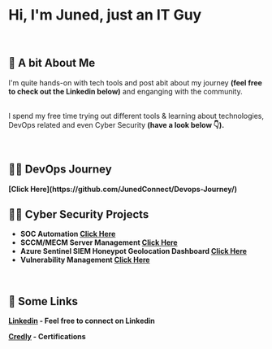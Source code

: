 <h1>Hi, I'm Juned, just an IT Guy<br/></h1>


<br/>
<h2>🧐 A bit About Me</h2>
I'm quite hands-on with tech tools and post abit about my journey <b>(feel free to check out the Linkedin below)</b> and enganging with the community.<br/><br/>

I spend my free time trying out different tools & learning about technologies, DevOps related and even Cyber Security <b>(have a look below 👇).<br/>


<br/>

<h2>👨‍💻 DevOps Journey</h2> [Click Here](https://github.com/JunedConnect/Devops-Journey/)

<h2>👨‍💻 Cyber Security Projects</h2>

- <b>SOC Automation</b> [Click Here](https://github.com/JunedConnect/SOC_Automation/)
- <b>SCCM/MECM Server Management</b> [Click Here](https://github.com/JunedConnect/SCCM-MECM_Server_Management)
- <b>Azure Sentinel SIEM Honeypot Geolocation Dashboard</b> [Click Here](https://github.com/JunedConnect/SCCM-MECM_Server_Management)
- <b>Vulnerability Management</b> [Click Here](https://github.com/JunedConnect/Vulnerability_Scanning)

<br/>
<h2>🔗 Some Links</h2>
<a href="https://www.linkedin.com/in/juned-connect/">Linkedin</a> - Feel free to connect on Linkedin<br/>

<a href="https://www.credly.com/users/juned-ahmed.cbc69ec9">Credly</a> - Certifications


<!--
**JunedConnect/JunedConnect** is a ✨ _special_ ✨ repository because its `README.md` (this file) appears on your GitHub profile.

Here are some ideas to get you started:

- 🔭 I’m currently working on ...
- 🌱 I’m currently learning ...
- 👯 I’m looking to collaborate on ...
- 🤔 I’m looking for help with ...
- 💬 Ask me about ...
- 📫 How to reach me: ...
- 😄 Pronouns: ...
- ⚡ Fun fact: ...
-->
